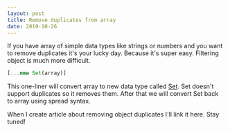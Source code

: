 ```yaml
---
layout: post
title: Remove duplicates from array
date: 2019-10-26
---
```


If you have array of simple data types like strings or numbers and you want to remove duplicates it's your lucky day. Because it's super easy. Filtering object is much more difficult.

```js
[...new Set(array)]
```

This one-liner will convert array to new data type called [Set](https://developer.mozilla.org/en-US/docs/Web/JavaScript/Reference/Global_Objects/Set). Set doesn't support duplicates so it removes them. After that we will convert Set back to array using spread syntax.

When I create article about removing object duplicates I'll link it here. Stay tuned!
